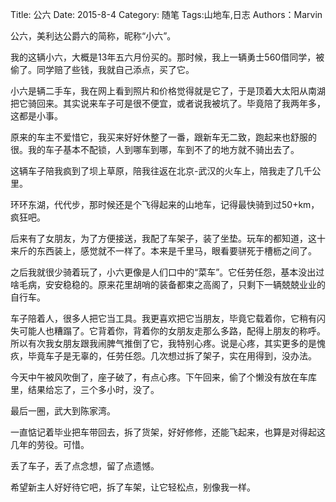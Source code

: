 Title: 公六
Date: 2015-8-4
Category: 随笔
Tags:山地车,日志
Authors：Marvin

公六，美利达公爵六的简称，昵称“小六”。

我的这辆小六，大概是13年五六月份买的。那时候，我上一辆勇士560借同学，被偷了。同学赔了些钱，我就自己添点，买了它。

小六是辆二手车，我在网上看到照片和价格觉得就是它了，于是顶着大太阳从南湖把它骑回来。其实说来车子可是很不便宜，或者说我被坑了。毕竟陪了我两年多，这都是小事。

原来的车主不爱惜它，我买来好好休整了一番，跟新车无二致，跑起来也舒服的很。我的车子基本不配锁，人到哪车到哪，车到不了的地方就不骑出去了。

这辆车子陪我疯到了坝上草原，陪我往返在北京-武汉的火车上，陪我走了几千公里。


环环东湖，代代步，那时候还是个飞得起来的山地车，记得最快骑到过50+km，疯狂吧。

后来有了女朋友，为了方便接送，我配了车架子，装了坐垫。玩车的都知道，这十来斤的东西装上，感觉就不一样了。本来是千里马，眼看要骈死于槽枥之间了。

之后我就很少骑着玩了，小六更像是人们口中的“菜车”。它任劳任怨，基本没出过啥毛病，安安稳稳的。原来花里胡哨的装备都束之高阁了，只剩下一辆兢兢业业的自行车。

车子陪着人，很多人把它当工具。我更喜欢把它当朋友，毕竟它载着你，它稍有闪失可能人也糟蹋了。它背着你，背着你的女朋友走那么多路，配得上朋友的称呼。所以有次我女朋友跟我闹脾气推倒了它，我特别心疼。说是心疼，其实更多的是愧疚，毕竟车子是无辜的，任劳任怨。几次想过拆了架子，实在用得到，没办法。

今天中午被风吹倒了，座子破了，有点心疼。下午回来，偷了个懒没有放在车库里，结果给忘了，三个多小时，没了。

最后一圈，武大到陈家湾。

一直惦记着毕业把车带回去，拆了货架，好好修修，还能飞起来，也算是对得起这几年的劳役。可惜。

丢了车子，丢了点念想，留了点遗憾。

希望新主人好好待它吧，拆了车架，让它轻松点，别像我一样。


